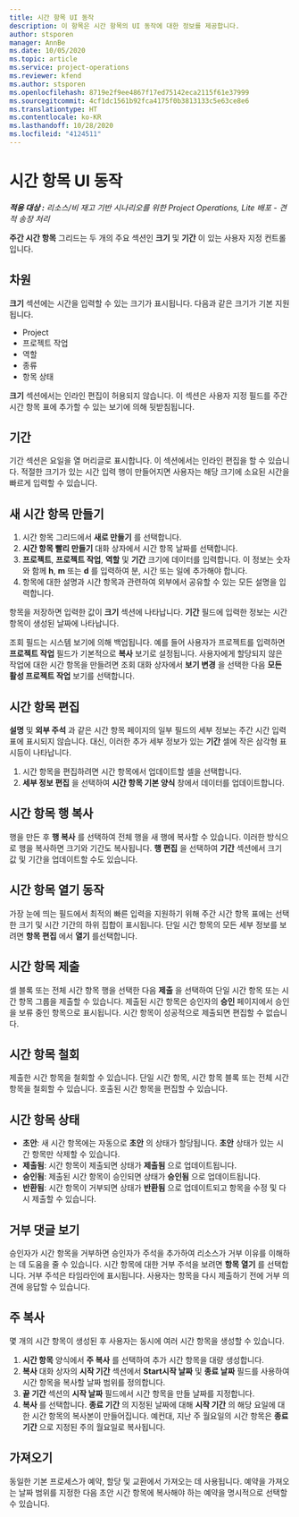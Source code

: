 ```yaml
---
title: 시간 항목 UI 동작
description: 이 항목은 시간 항목의 UI 동작에 대한 정보를 제공합니다.
author: stsporen
manager: AnnBe
ms.date: 10/05/2020
ms.topic: article
ms.service: project-operations
ms.reviewer: kfend
ms.author: stsporen
ms.openlocfilehash: 8719e2f9ee4867f17ed75142eca2115f61e37999
ms.sourcegitcommit: 4cf1dc1561b92fca4175f0b3813133c5e63ce8e6
ms.translationtype: HT
ms.contentlocale: ko-KR
ms.lasthandoff: 10/28/2020
ms.locfileid: "4124511"
---
```

# <a name="time-entry-ui-behavior"></a>시간 항목 UI 동작

_**적용 대상 :** 리소스/비 재고 기반 시나리오를 위한 Project Operations, Lite 배포 - 견적 송장 처리_


**주간 시간 항목** 그리드는 두 개의 주요 섹션인 **크기** 및 **기간** 이 있는 사용자 지정 컨트롤입니다.

## <a name="dimensions"></a>차원
**크기** 섹션에는 시간을 입력할 수 있는 크기가 표시됩니다. 다음과 같은 크기가 기본 지원됩니다.

  - Project
  - 프로젝트 작업
  - 역할
  - 종류
  - 항목 상태

**크기** 섹션에서는 인라인 편집이 허용되지 않습니다. 이 섹션은 사용자 지정 필드를 주간 시간 항목 표에 추가할 수 있는 보기에 의해 뒷받침됩니다.

## <a name="duration"></a>기간
기간 섹션은 요일을 열 머리글로 표시합니다. 이 섹션에서는 인라인 편집을 할 수 있습니다. 적절한 크기가 있는 시간 입력 행이 만들어지면 사용자는 해당 크기에 소요된 시간을 빠르게 입력할 수 있습니다.

## <a name="create-a-new-time-entry"></a>새 시간 항목 만들기

1. 시간 항목 그리드에서 **새로 만들기** 를 선택합니다. 
2. **시간 항목 빨리 만들기** 대화 상자에서 시간 항목 날짜를 선택합니다.
3. **프로젝트**, **프로젝트 작업**, **역할** 및 **기간** 크기에 데이터를 입력합니다. 이 정보는 숫자와 함께 **h**, **m** 또는 **d** 를 입력하여 분, 시간 또는 일에 추가해야 합니다. 
4. 항목에 대한 설명과 시간 항목과 관련하여 외부에서 공유할 수 있는 모든 설명을 입력합니다. 

항목을 저장하면 입력한 값이 **크기** 섹션에 나타납니다. **기간** 필드에 입력한 정보는 시간 항목이 생성된 날짜에 나타납니다.

조회 필드는 시스템 보기에 의해 백업됩니다. 예를 들어 사용자가 프로젝트를 입력하면 **프로젝트 작업** 필드가 기본적으로 **복사** 보기로 설정됩니다. 사용자에게 할당되지 않은 작업에 대한 시간 항목을 만들려면 조회 대화 상자에서 **보기 변경** 을 선택한 다음 **모든 활성 프로젝트 작업** 보기를 선택합니다.

## <a name="edit-a-time-entry"></a>시간 항목 편집 
**설명** 및 **외부 주석** 과 같은 시간 항목 페이지의 일부 필드의 세부 정보는 주간 시간 입력 표에 표시되지 않습니다. 대신, 이러한 추가 세부 정보가 있는 **기간** 셀에 작은 삼각형 표시등이 나타납니다. 

1. 시간 항목을 편집하려면 시간 항목에서 업데이트할 셀을 선택합니다.
2. **세부 정보 편집** 을 선택하여 **시간 항목 기본 양식** 창에서 데이터를 업데이트합니다. 

## <a name="copy-a-time-entry-row"></a>시간 항목 행 복사
행을 만든 후 **행 복사** 를 선택하여 전체 행을 새 행에 복사할 수 있습니다. 이러한 방식으로 행을 복사하면 크기와 기간도 복사됩니다. **행 편집** 을 선택하여 **기간** 섹션에서 크기 값 및 기간을 업데이트할 수도 있습니다.

## <a name="open-a-time-entry-behavior"></a>시간 항목 열기 동작
가장 눈에 띄는 필드에서 최적의 빠른 입력을 지원하기 위해 주간 시간 항목 표에는 선택한 크기 및 시간 기간의 하위 집합이 표시됩니다. 단일 시간 항목의 모든 세부 정보를 보려면 **항목 편집** 에서 **열기** 를선택합니다.

## <a name="submit-a-time-entry"></a>시간 항목 제출
셀 블록 또는 전체 시간 항목 행을 선택한 다음 **제출** 을 선택하여 단일 시간 항목 또는 시간 항목 그룹을 제출할 수 있습니다. 제출된 시간 항목은 승인자의 **승인** 페이지에서 승인을 보류 중인 항목으로 표시됩니다. 시간 항목이 성공적으로 제출되면 편집할 수 없습니다.

## <a name="recall-a-time-entry"></a>시간 항목 철회
제출한 시간 항목을 철회할 수 있습니다. 단일 시간 항목, 시간 항목 블록 또는 전체 시간 항목을 철회할 수 있습니다. 호출된 시간 항목을 편집할 수 있습니다.

## <a name="time-entry-status"></a>시간 항목 상태

- **초안**: 새 시간 항목에는 자동으로 **초안** 의 상태가 할당됩니다. **초안** 상태가 있는 시간 항목만 삭제할 수 있습니다.
- **제출됨**: 시간 항목이 제출되면 상태가 **제출됨** 으로 업데이트됩니다. 
- **승인됨**: 제출된 시간 항목이 승인되면 상태가 **승인됨** 으로 업데이트됩니다. 
- **반환됨**: 시간 항목이 거부되면 상태가 **반환됨** 으로 업데이트되고 항목을 수정 및 다시 제출할 수 있습니다. 

## <a name="view-rejection-comments"></a>거부 댓글 보기
승인자가 시간 항목을 거부하면 승인자가 주석을 추가하여 리소스가 거부 이유를 이해하는 데 도움을 줄 수 있습니다. 시간 항목에 대한 거부 주석을 보려면 **항목 열기** 를 선택합니다. 거부 주석은 타임라인에 표시됩니다. 사용자는 항목을 다시 제출하기 전에 거부 의견에 응답할 수 있습니다.

## <a name="copy-week"></a>주 복사
몇 개의 시간 항목이 생성된 후 사용자는 동시에 여러 시간 항목을 생성할 수 있습니다.

1. **시간 항목** 양식에서 **주 복사** 를 선택하여 추가 시간 항목을 대량 생성합니다. 
2. **복사** 대화 상자의 **시작 기간** 섹션에서 **Start시작 날짜** 및 **종료 날짜** 필드를 사용하여 시간 항목을 복사할 날짜 범위를 정의합니다. 
3. **끝 기간** 섹션의 **시작 날짜** 필드에서 시간 항목을 만들 날짜를 지정합니다. 
4. **복사** 를 선택합니다. **종료 기간** 의 지정된 날짜에 대해 **시작 기간** 의 해당 요일에 대한 시간 항목의 복사본이 만들어집니다. 예컨대, 지난 주 월요일의 시간 항목은 **종료 기간** 으로 지정된 주의 월요일로 복사됩니다.

## <a name="import"></a>가져오기
동일한 기본 프로세스가 예약, 할당 및 교환에서 가져오는 데 사용됩니다. 예약을 가져오는 날짜 범위를 지정한 다음 초안 시간 항목에 복사해야 하는 예약을 명시적으로 선택할 수 있습니다. 
